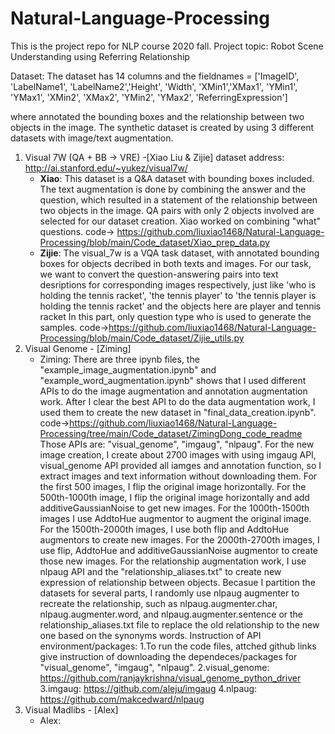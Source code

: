# Natural-Language-Processing
This is the project repo for NLP course 2020 fall. Project topic: Robot Scene Understanding using Referring Relationship

Dataset:
The dataset has 14 columns and the fieldnames = ['ImageID', 'LabelName1', 'LabelName2','Height', 'Width', 
'XMin1','XMax1', 'YMin1', 'YMax1', 'XMin2', 'XMax2', 'YMin2', 'YMax2', 'ReferringExpression']

where annotated the bounding boxes and the relationship between two objects in the image.
The synthetic dataset is created by using 3 different datasets with image/text augmentation.

1. Visual 7W (QA + BB -> VRE) -[Xiao Liu & Zijie]
   dataset address: http://ai.stanford.edu/~yukez/visual7w/
   - **Xiao**:
   This dataset is a Q&A dataset with bounding boxes included. The text augmentation is done by combining the 
   answer and the question, which resulted in a statement of the relationship between two objects in the image.
   QA pairs with only 2 objects involved are selected for our dataset creation. Xiao worked on combining "what" questions.
   code-> https://github.com/liuxiao1468/Natural-Language-Processing/blob/main/Code_dataset/Xiao_prep_data.py
   - **Zijie**: The visual_7w is a VQA task dataset, with annotated bounding boxes for objects decribed in both texts and images.
   For our task, we want to convert the question-answering pairs into text desriptions for corresponding images respectively, just like
   'who is holding the tennis racket', 'the tennis player' to 'the tennis player is holding the tennis racket' and the objects here are player and tennis racket
   In this part, only question type who is used to generate the samples. code->https://github.com/liuxiao1468/Natural-Language-Processing/blob/main/Code_dataset/Zijie_utils.py
2. Visual Genome - [Ziming]
   - Ziming: There are three ipynb files, the "example_image_augmentation.ipynb" and "example_word_augmentation.ipynb" shows that I used different APIs to do the image augmentation and annotation augmentation work. After I clear the best API to do the data augmentation work, I used them to create the new dataset in "final_data_creation.ipynb". code->https://github.com/liuxiao1468/Natural-Language-Processing/tree/main/Code_dataset/ZimingDong_code_readme Those APIs are: "visual_genome", "imgaug", "nlpaug". 
   For the new image creation, I create about 2700 images with using imgaug API, visual_genome API provided all iamges and annotation function, so I extract images and text information without downloading them. For the first 500 images, I flip the original image horizontally. For the 500th-1000th image, I flip the original image horizontally and add additiveGaussianNoise to get new images. For the 1000th-1500th images I use AddtoHue augmentor to augment the original image. For the 1500th-2000th images, I use both flip and AddtoHue augmentors to create new images. For the 2000th-2700th images, I use flip, AddtoHue and additiveGaussianNoise augmentor to create those new images.
For the relationship augmentation work, I use nlpaug API and the "relationship_aliases.txt" to create new expression of relationship between objects. Becasue I partition the datasets for several parts, I randomly use nlpaug augmenter to recreate the relationship, such as nlpaug.augmenter.char, nlpaug.augmenter.word, and nlpaug.augmenter.sentence or the relationship_aliases.txt file to replace the old relationship to the new one based on the synonyms words.
  Instruction of API environment/packages:
   1.To run the code files, attched github links give instruction of downloading the dependeces/packages for "visual_genome", "imgaug", "nlpaug". 
   2.visual_genome: https://github.com/ranjaykrishna/visual_genome_python_driver
   3.imgaug: https://github.com/aleju/imgaug
   4.nlpaug: https://github.com/makcedward/nlpaug
3. Visual Madlibs - [Alex]
   - Alex:
